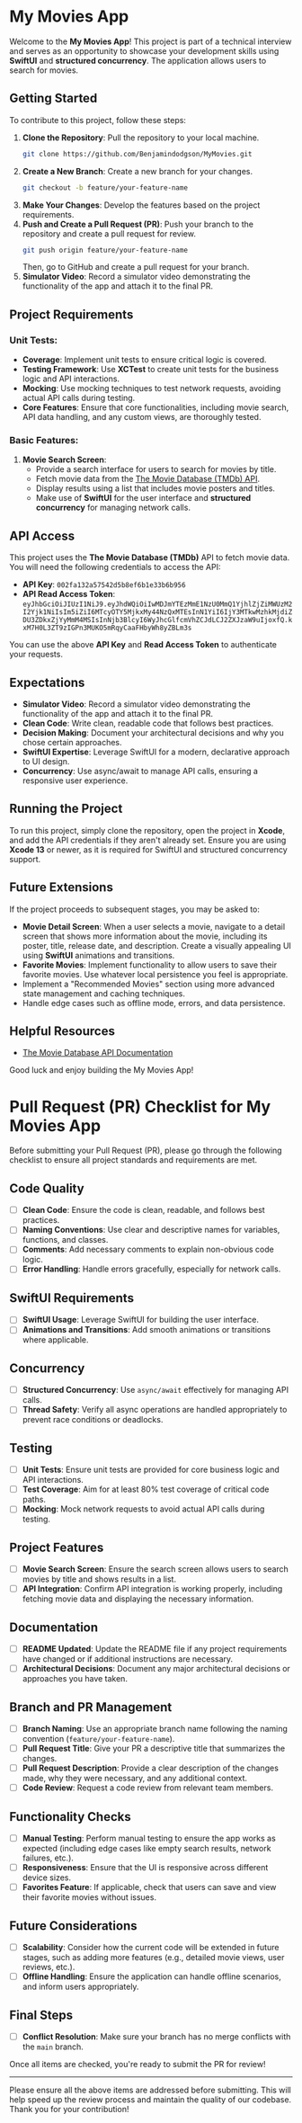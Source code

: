 # My Movies App

Welcome to the **My Movies App**! This project is part of a technical interview and serves as an opportunity to showcase your development skills using **SwiftUI** and **structured concurrency**. The application allows users to search for movies.

## Getting Started

To contribute to this project, follow these steps:
1. **Clone the Repository**: Pull the repository to your local machine.
   ```sh
   git clone https://github.com/Benjamindodgson/MyMovies.git
   ```
2. **Create a New Branch**: Create a new branch for your changes.
   ```sh
   git checkout -b feature/your-feature-name
   ```
3. **Make Your Changes**: Develop the features based on the project requirements.
4. **Push and Create a Pull Request (PR)**: Push your branch to the repository and create a pull request for review.
   ```sh
   git push origin feature/your-feature-name
   ```
   Then, go to GitHub and create a pull request for your branch.
5. **Simulator Video**: Record a simulator video demonstrating the functionality of the app and attach it to the final PR.

## Project Requirements

### Unit Tests:
- **Coverage**: Implement unit tests to ensure critical logic is covered.
- **Testing Framework**: Use **XCTest** to create unit tests for the business logic and API interactions.
- **Mocking**: Use mocking techniques to test network requests, avoiding actual API calls during testing.
- **Core Features**: Ensure that core functionalities, including movie search, API data handling, and any custom views, are thoroughly tested.


### Basic Features:
1. **Movie Search Screen**: 
   - Provide a search interface for users to search for movies by title.
   - Fetch movie data from the [The Movie Database (TMDb) API](https://www.themoviedb.org/documentation/api).
   - Display results using a list that includes movie posters and titles.
   - Make use of **SwiftUI** for the user interface and **structured concurrency** for managing network calls.

## API Access
This project uses the **The Movie Database (TMDb)** API to fetch movie data. You will need the following credentials to access the API:

- **API Key**: `002fa132a57542d5b8ef6b1e33b6b956`
- **API Read Access Token**: `eyJhbGciOiJIUzI1NiJ9.eyJhdWQiOiIwMDJmYTEzMmE1NzU0MmQ1YjhlZjZiMWUzM2I2Yjk1NiIsIm5iZiI6MTcyOTY5MjkxMy44NzQxMTEsInN1YiI6IjY3MTkwMzhkMjdiZDU3ZDkxZjYyMmM4MSIsInNjb3BlcyI6WyJhcGlfcmVhZCJdLCJ2ZXJzaW9uIjoxfQ.kxM7H0L3ZT9zIGPn3MUKO5mRqyCaaFHbyWh8yZBLm3s`

You can use the above **API Key** and **Read Access Token** to authenticate your requests.

## Expectations
- **Simulator Video**: Record a simulator video demonstrating the functionality of the app and attach it to the final PR.
- **Clean Code**: Write clean, readable code that follows best practices.
- **Decision Making**: Document your architectural decisions and why you chose certain approaches.
- **SwiftUI Expertise**: Leverage SwiftUI for a modern, declarative approach to UI design.
- **Concurrency**: Use async/await to manage API calls, ensuring a responsive user experience.

## Running the Project
To run this project, simply clone the repository, open the project in **Xcode**, and add the API credentials if they aren't already set. Ensure you are using **Xcode 13** or newer, as it is required for SwiftUI and structured concurrency support.

## Future Extensions
If the project proceeds to subsequent stages, you may be asked to:
- **Movie Detail Screen**: When a user selects a movie, navigate to a detail screen that shows more information about the movie, including its poster, title, release date, and description. Create a visually appealing UI using **SwiftUI** animations and transitions.
- **Favorite Movies**: Implement functionality to allow users to save their favorite movies. Use whatever local persistence you feel is appropriate.
- Implement a "Recommended Movies" section using more advanced state management and caching techniques.
- Handle edge cases such as offline mode, errors, and data persistence.

## Helpful Resources
- [The Movie Database API Documentation](https://www.themoviedb.org/documentation/api)

Good luck and enjoy building the My Movies App!






# Pull Request (PR) Checklist for My Movies App

Before submitting your Pull Request (PR), please go through the following checklist to ensure all project standards and requirements are met.

## Code Quality
- [ ] **Clean Code**: Ensure the code is clean, readable, and follows best practices.
- [ ] **Naming Conventions**: Use clear and descriptive names for variables, functions, and classes.
- [ ] **Comments**: Add necessary comments to explain non-obvious code logic.
- [ ] **Error Handling**: Handle errors gracefully, especially for network calls.

## SwiftUI Requirements
- [ ] **SwiftUI Usage**: Leverage SwiftUI for building the user interface.
- [ ] **Animations and Transitions**: Add smooth animations or transitions where applicable.

## Concurrency
- [ ] **Structured Concurrency**: Use `async/await` effectively for managing API calls.
- [ ] **Thread Safety**: Verify all async operations are handled appropriately to prevent race conditions or deadlocks.

## Testing
- [ ] **Unit Tests**: Ensure unit tests are provided for core business logic and API interactions.
- [ ] **Test Coverage**: Aim for at least 80% test coverage of critical code paths.
- [ ] **Mocking**: Mock network requests to avoid actual API calls during testing.

## Project Features
- [ ] **Movie Search Screen**: Ensure the search screen allows users to search movies by title and shows results in a list.
- [ ] **API Integration**: Confirm API integration is working properly, including fetching movie data and displaying the necessary information.

## Documentation
- [ ] **README Updated**: Update the README file if any project requirements have changed or if additional instructions are necessary.
- [ ] **Architectural Decisions**: Document any major architectural decisions or approaches you have taken.

## Branch and PR Management
- [ ] **Branch Naming**: Use an appropriate branch name following the naming convention (`feature/your-feature-name`).
- [ ] **Pull Request Title**: Give your PR a descriptive title that summarizes the changes.
- [ ] **Pull Request Description**: Provide a clear description of the changes made, why they were necessary, and any additional context.
- [ ] **Code Review**: Request a code review from relevant team members.

## Functionality Checks
- [ ] **Manual Testing**: Perform manual testing to ensure the app works as expected (including edge cases like empty search results, network failures, etc.).
- [ ] **Responsiveness**: Ensure that the UI is responsive across different device sizes.
- [ ] **Favorites Feature**: If applicable, check that users can save and view their favorite movies without issues.

## Future Considerations
- [ ] **Scalability**: Consider how the current code will be extended in future stages, such as adding more features (e.g., detailed movie views, user reviews, etc.).
- [ ] **Offline Handling**: Ensure the application can handle offline scenarios, and inform users appropriately.

## Final Steps
- [ ] **Conflict Resolution**: Make sure your branch has no merge conflicts with the `main` branch.

Once all items are checked, you're ready to submit the PR for review!

---

Please ensure all the above items are addressed before submitting. This will help speed up the review process and maintain the quality of our codebase. Thank you for your contribution!

